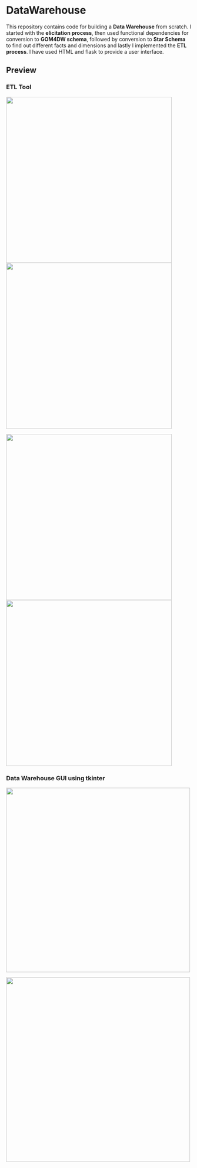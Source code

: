 # DataWarehouse
This repository contains code for building a **Data Warehouse** from scratch. I started with the **elicitation process**, then used functional dependencies for conversion to **GOM4DW schema**, followed by conversion to **Star Schema** to find out different facts and dimensions and lastly I implemented the **ETL process**. I have used HTML and flask to provide a user interface.

## Preview
### ETL Tool
<img src="https://user-images.githubusercontent.com/22033852/123414069-0ee98c00-d5d1-11eb-9455-f5b47d5bce6b.png" width="450"></img> 
<img src="https://user-images.githubusercontent.com/22033852/123414068-0e50f580-d5d1-11eb-99e3-899ab2b4515f.png" width="450"></img>



<img src="https://user-images.githubusercontent.com/22033852/123414066-0db85f00-d5d1-11eb-81cd-288d0ce85492.png" width="450"></img> 
<img src="https://user-images.githubusercontent.com/22033852/123414063-0d1fc880-d5d1-11eb-9f3d-d6a14030a91d.png" width="450"></img>



### Data Warehouse GUI using tkinter
<img src="https://user-images.githubusercontent.com/22033852/123414062-0c873200-d5d1-11eb-84ca-a2339f269468.png" width="500"></img>



<img src="https://user-images.githubusercontent.com/22033852/123414055-0abd6e80-d5d1-11eb-8aa2-fd5c980777e8.png" width="500"></img>






